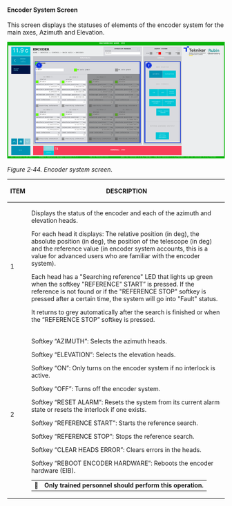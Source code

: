 #### Encoder System Screen

This screen displays the statuses of elements of the encoder system for the main axes, Azimuth and Elevation.

![](../Resources/media/image60.png)

*Figure 2‑44. Encoder system screen.*

<table class="table">
<colgroup>
<col style="width: 13<col style="width: 86</colgroup>
<thead>
<tr class="header">
<th><p>ITEM</p></th>
<th><p>DESCRIPTION</p></th>
</tr>
</thead>
<tbody>
<tr class="odd">
<td><p>1</p></td>
<td><p>Displays the status of the encoder and each of the azimuth and elevation heads.</p>
<p>For each head it displays: The relative position (in deg), the absolute position (in deg), the position of the telescope (in
deg) and the reference value (in encoder system accounts, this is a value for advanced users who are familiar with the
encoder system).</p>
<p>Each head has a "Searching reference" LED that lights up green when the softkey "REFERENCE"
START” is pressed. If the reference is not found or if the "REFERENCE STOP" softkey is pressed after a certain time,
the system will go into "Fault" status.</p>
<p>It returns to grey automatically after the search is finished or when the “REFERENCE STOP” softkey is pressed.</p></td>
</tr>
<tr class="even">
<td><p>2</p></td>
<td><p>Softkey “AZIMUTH”: Selects the azimuth heads.</p>
<p>Softkey “ELEVATION”: Selects the elevation heads.</p>
<p>Softkey “ON”: Only turns on the encoder system if no interlock is active.</p>
<p>Softkey “OFF”: Turns off the encoder system.</p>
<p>Softkey “RESET ALARM”: Resets the system from its current alarm state or resets the
interlock if one exists.</p>
<p>Softkey “REFERENCE START”: Starts the reference search.</p>
<p>Softkey “REFERENCE STOP”: Stops the reference search.</p>
<p>Softkey “CLEAR HEADS ERROR”: Clears errors in the heads.</p>
<p>Softkey “REBOOT ENCODER HARDWARE”: Reboots the encoder hardware (EIB).</p>
<table class="table">
<colgroup>
<col style="width: 10<col style="width: 89</colgroup>
<tbody>
<tr class="odd">
<td>🛑</td>
<td><b>Only trained personnel should perform this operation.</b></td>
</tr>
</tbody>
</table></td>
</tr>
</tbody>
</table>
